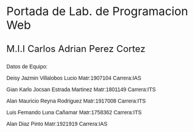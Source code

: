 <html>
<head>
<title>Portada de Lab. de Programacion Web </title>
</head>
<p style="font-size: 30px ">Portada de Lab. de Programacion Web<p>
<p style="font-size: x-large">M.I.I Carlos Adrian Perez Cortez<p>
<font face="Comic Sans MS,Arial,Verdana">Datos de Equipo:<p>
<font face="Comic Sans MS,Arial,Verdana">Deisy Jazmin Villalobos Lucio Matr:1907104 Carrera:IAS<p>
<font face="Comic Sans MS,Arial,Verdana">Gian Karlo Jocsan Estrada Martinez Matr:1801149 Carrera:ITS<p>
<font face="Comic Sans MS,Arial,Verdana">Alan Mauricio Reyna Rodriguez Matr:1917008 Carrera:ITS<p>
<font face="Comic Sans MS,Arial,Verdana">Luis Fernando Luna Cañamar Matr:1758362 Carrera:ITS<p>
<font face="Comic Sans MS,Arial,Verdana">Alan Diaz Pinto Matr:1921919 Carrera:IAS<p>
<body> 
